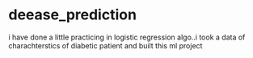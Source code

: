 # deease_prediction
i have done a little practicing in logistic regression algo..i took a data of charachterstics of diabetic patient and built this ml project
